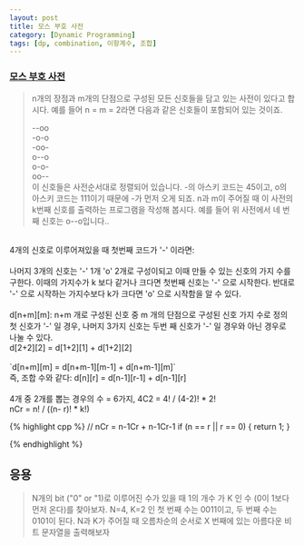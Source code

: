 ```yaml
---
layout: post
title: 모스 부호 사전
category: [Dynamic Programming]
tags: [dp, combination, 이항계수, 조합]
---
```

### [모스 부호 사전](https://algospot.com/judge/problem/read/MORSE)
 > n개의 장점과 m개의 단점으로 구성된 모든 신호들을 담고 있는 사전이 있다고 합시다. 예를 들어 n = m = 2라면 다음과 같은 신호들이 포함되어 있는 것이죠.
>
>--oo<br>
>-o-o<br>
>-oo-<br>
>o--o<br>
>o-o-<br>
>oo--<br>
>이 신호들은 사전순서대로 정렬되어 있습니다. -의 아스키 코드는 45이고, o의 아스키 코드는 111이기 때문에 -가 먼저 오게 되죠. n과 m이 주어질 때 이 사전의 k번째 신호를 출력하는 프로그램을 작성해 봅시다. 예를 들어 위 사전에서 네 번째 신호는 o--o입니다..<br>
<br>
4개의 신호로 이루어져있을 때 첫번째 코드가 '-' 이라면:<br>
<br>
나머지 3개의 신호는 '-' 1개 'o' 2개로 구성이되고 이때 만들 수 있는 신호의 가지 수를 구한다. 이때의 가지수가 k 보다 같거나 크다면 첫번째 신호는 '-' 으로 시작한다. 반대로 '-' 으로 시작하는 가지수보다 k가 크다면 'o' 으로 시작함을 알 수 있다.<br>
<br>
d[n+m][m]: n+m 개로 구성된 신호 중 m 개의 단점으로 구성된 신호 가지 수로 정의<br>
첫 신호가 '-' 일 경우, 나머지 3가지 신호는 두번 째 신호가 '-' 일 경우와 아닌 경우로 나눌 수 있다.<br>
d[2+2][2] = d[1+2][1] + d[1+2][2]<br>
<br>
`d[n+m][m] = d[n+m-1][m-1] + d[n+m-1][m]` <br>
즉, 조합 수와 같다: d[n][r] = d[n-1][r-1] + d[n-1][r]<br>
 <br>
4개 중 2개를 뽑는 경우의 수 = 6가지,  4C2 = 4! / (4-2)! * 2!<br>
nCr = n! / ((n- r)! * k!)<br>


{% highlight cpp %}
// nCr = n-1Cr + n-1Cr-1
if (n == r || r == 0) {
    return 1;
}

{% endhighlight %}

## 응용
> N개의 bit ("0" or "1)로 이루어진 수가 있을 때 1의 개수 가 K 인 수 (0이 1보다 먼저 온다)를 찾아보자.
> N=4, K=2 인 첫 번째 수는 0011이고, 두 번째 수는 0101이 된다.
> N과 K가 주어질 때 오름차순의 순서로 X 번째에 있는 아름다운 비트 문자열을 출력해보자

